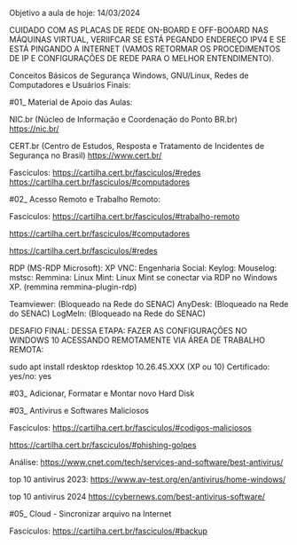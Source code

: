 Objetivo a aula de hoje: 14/03/2024

CUIDADO COM AS PLACAS DE REDE ON-BOARD E OFF-BOOARD NAS MÁQUINAS VIRTUAL, VERIIFCAR SE ESTÁ PEGANDO ENDEREÇO IPV4 E SE ESTÁ PINGANDO A INTERNET (VAMOS RETORMAR OS PROCEDIMENTOS DE IP E CONFIGURAÇÕES DE REDE PARA O MELHOR ENTENDIMENTO).

Conceitos Básicos de Segurança Windows, GNU/Linux, Redes de Computadores e Usuários Finais:

#01_ Material de Apoio das Aulas:

NIC.br (Núcleo de Informação e Coordenação do Ponto BR.br)
https://nic.br/

CERT.br (Centro de Estudos, Resposta e Tratamento de Incidentes de Segurança no Brasil)
https://www.cert.br/

Fascículos: https://cartilha.cert.br/fasciculos/#redes
			https://cartilha.cert.br/fasciculos/#computadores

#02_ Acesso Remoto e Trabalho Remoto:

Fascículos: https://cartilha.cert.br/fasciculos/#trabalho-remoto

https://cartilha.cert.br/fasciculos/#computadores

https://cartilha.cert.br/fasciculos/#redes

RDP (MS-RDP Microsoft): XP
VNC: 
Engenharia Social: 
Keylog:
Mouselog:
mstsc:
Remmina: Linux Mint: Linux Mint se conectar via RDP no Windows XP. (remmina remmina-plugin-rdp)

Teamviewer: (Bloqueado na Rede do SENAC)
AnyDesk: (Bloqueado na Rede do SENAC)
LogMeIn: (Bloqueado na Rede do SENAC)

DESAFIO FINAL: DESSA ETAPA: FAZER AS CONFIGURAÇÕES NO WINDOWS 10 ACESSANDO REMOTAMENTE VIA ÁREA DE TRABALHO REMOTA:

sudo apt install rdesktop
rdesktop 10.26.45.XXX (XP ou 10)
	Certificado: yes/no: yes

#03_ Adicionar, Formatar e Montar novo Hard Disk


#03_ Antívirus e Softwares Maliciosos

Fascículos: https://cartilha.cert.br/fasciculos/#codigos-maliciosos

https://cartilha.cert.br/fasciculos/#phishing-golpes

Análise: https://www.cnet.com/tech/services-and-software/best-antivirus/

top 10 antivirus 2023: https://www.av-test.org/en/antivirus/home-windows/

top 10 antivirus 2024
https://cybernews.com/best-antivirus-software/

#05_ Cloud - Sincronizar arquivo na Internet

Fascículos: https://cartilha.cert.br/fasciculos/#backup
